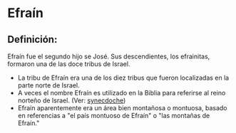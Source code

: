 # Efraín

## Definición: 

Efraín fue el segundo hijo se José. Sus descendientes, los efrainitas, formaron una de las doce tribus de Israel.

* La tribu de Efraín era una de los diez tribus que fueron localizadas en la parte norte de Israel.
* A veces el nombre Efraín es utilizado en la Biblia para referirse al reino norteño de Israel. (Ver: [synecdoche](rc://es-419/ta/man/translate/figs-synecdoche))
* Efraín aparentemente era un área bien montañosa o montuosa, basado en referencias a "el país montuoso de Efraín" o "las montañas de Efraín."

